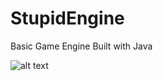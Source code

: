 # StupidEngine
Basic Game Engine Built with Java 

![alt text](https://raw.githubusercontent.com/opmarq/StupideEngine/master/demo.gif)
